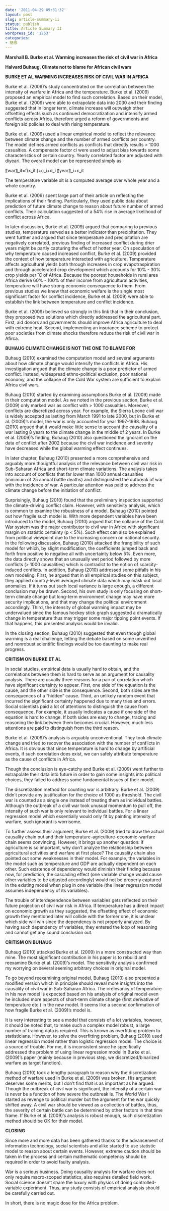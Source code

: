 ```yaml
---
date: '2011-04-29 09:31:32'
layout: post
slug: article-summary-ii
status: publish
title: Article Summary II
wordpress_id: '1263'
categories:
- 随感
---
```


**Marshall B. Burke et al. Warming increases the risk of civil war in Africa**

**Halvard Buhaug, Climate not to blame for African civil wars**

**BURKE ET AL WARMING INCREASES RISK OF CIVIL WAR IN AFRICA**

Burke et al. (2009)’s study concentrated on the correlation between the intensity of warfare in Africa and the temperature. Burke et al. (2009) proposed an empirical model to find such correlation. Based on their model, Burke et al. (2009) were able to extrapolate data into 2030 and their finding suggested that in longer term, climate increase will outweigh other offsetting effects such as continued democratization and intensify armed conflicts across Africa, therefore urged a reform of governments and foreign aid policies to deal with rising temperature.

Burke et al. (2009) used a linear empirical model to reflect the relevance between climate change and the number of armed conflicts per country. The model defines armed conflicts as conflicts that directly results > 1000 casualties. A compensate factor ci were used to adjust bias towards some characteristics of certain country. Yearly correlated factor are adjusted with diyeari. The overall model can be represented simply as

〖war〗_it=f(x_it )+c_i+d_i 〖year〗_i+ε_it

The temperature variable xit is a computed average over whole year and a whole country.

Burke et al. (2009) spent large part of their article on reflecting the implications of their finding. Particularly, they used public data about prediction of future climate change to reason about future number of armed conflicts. Their calculation suggested of a 54% rise in average likelihood of conflict across Africa.

In later discussion, Burke et al. (2009) argued that comparing to previous studies, temperature served as a better indicator than precipitation. They went further and argued that since temperature and precipitation are negatively correlated, previous finding of increased conflict during drier years might be partly capturing the effect of hotter year. On speculation of why temperature caused increased conflict, Burke et al. (2009) provided the context of how temperature interacted with agriculture. Temperature affects agricultural yields both through increases in crop evapotraspiration and through accelerated crop development which accounts for 10% - 30% crop yields per ˚C of Africa. Because the poorest households in rural area Africa derive 60% - 100% of their income from agricultural activities, temperature will have strong economic consequence to them. From previous studies we knew that economic welfare is the single most significant factor for conflict incidence, Burke et al. (2009) were able to establish the link between temperature and conflict incidence.

Burke et al. (2009) believed so strongly in this link that in their conclusion, they proposed two solutions which directly addressed the agricultural part. First, aid donors and governments should improve Africa agriculture to deal with extreme heat. Second, implementing an insurance scheme to protect poor societies from climate shocks therefore reduce the risk of civil war in Afirca.

**BUHAUG CLIMATE CHANGE IS NOT THE ONE TO BLAME FOR**

Buhaug (2010) examined the computation model and several arguments about how climate change would intensify the conflicts in Africa. His investigation argued that the climate change is a poor predictor of armed conflict. Instead, widespread ethno-political exclusion, poor national economy, and the collapse of the Cold War system are sufficient to explain Africa civil wars.

Buhaug (2010) started by examining assumptions Burke et al. (2009) made in their computation model. As we noted in the previous section, Burke et al. (2009) only marked war as conflict with > 1000 casualties. Moreover, conflicts are discretized across year. For example, the Sierra Leone civil war is widely accepted as lasting from March 1991 to late 2000, but in Burke et al. (2009)’s model, the war is only accounted for year 1997-1998. Buhaug (2010) argued that it would make little sense to account the causality of a war lasting 8 years to the climate change in the middle of 2 years. In Burke et al. (2009)’s finding, Buhaug (2010) also questioned the ignorant on the data of conflict after 2002 because the civil war incidence and severity have decreased while the global warming effect continues.

In later chapter, Buhaug (2010) presented a more comprehensive and arguably more thoughtful analysis of the relevance between civil war risk in Sub-Saharan Africa and short-term climate variations. The analysis takes into account of conflicts that far lower than 1000 annual casualties (minimum of 25 annual battle deaths) and distinguished the outbreak of war with the incidence of war. A particular attention was paid to address the climate change before the initiation of conflict.

Surprisingly, Buhaug (2010) found that the preliminary inspection supported the climate-driving conflict claim. However, with sensitivity analysis, which is common to examine the robustness of a model, Buhaug (2010) pointed out how fragile such model is. With more dependent variables have been introduced to the model, Buhaug (2010) argued that the collapse of the Cold War system was the major contributor to civil war in Africa with significant margin on statistic certainty (p < 5%). Such effect can also be explained from political viewpoint due to the increasing concern on national security. In the following discussion, Buhaug (2010) attacked the frangibility of such model for which, by slight modification, the coefficients jumped back and forth from positive to negative all with uncertainty below 5%. Even more, the data directly shows that an unusually wet period followed by more conflicts (> 1000 causalities) which is contradict to the notion of scarcity-induced conflicts. In addition, Buhaug (2010) addressed some pitfalls in his own modeling. First, he argued that in all empirical studies on this subject, they applied country-level averaged climate data which may mask out local anomalies. If it turns out such local variance is large enough, a different conclusion may be drawn. Second, his own study is only focusing on short-term climate change but long-term environment change may have more security implications, and that may change the political environment accordingly. Third, the intensity of global warming impact may be undervalued since the famous hockey stick graph suggested a dramatically change in temperature thus may trigger some major tipping point events. If that happens, this presented analysis would be invalid.

In the closing section, Buhaug (2010) suggested that even though global warming is a real challenge, letting the debate based on some unverified and nonrobust scientific findings would be too daunting to make real progress.

**CRITISM ON BURKE ET AL**

In social studies, empirical data is usually hard to obtain, and the correlations between them is hard to serve as an argument for causality analysis. There are usually three reasons for a pair of correlation which have significant certainty to appear. First, one side of the equation is the cause, and the other side is the consequence. Second, both sides are the consequences of a “hidden” cause. Third, an unlikely random event that incurred the significant certainty happened due to many tries and errors. Social scientists paid a lot of attentions to distinguish the cause from consequence. For example, it usually indicates a cause if one side of the equation is hard to change. If both sides are easy to change, tracing and reasoning the link between them becomes crucial. However, much less attentions are paid to distinguish from the third reason.

Burke et al. (2009)’s analysis is arguably unconventional. They took climate change and tried to recover the association with the number of conflicts in Africa. It is obvious that since temperature is hard to change by artificial events, if such correlation does exist, we can safely attribute temperature as the cause of conflicts in Africa.

Though the conclusion is eye-catchy and Burke et al. (2009) went further to extrapolate their data into future in order to gain some insights into political choices, they failed to address some fundamental issues of their model.

The discretization method for counting war is arbitrary. Burke et al. (2009) didn’t provide any justification for the choice of 1000 as threshold. The civil war is counted as a single one instead of treating them as individual battles. Although the outbreak of a civil war took unusual momentum to pull off, the intensity of such war is only relevant to individual battles. For a linear regression model which essentially would only fit by painting intensity of warfare, such ignorant is worrisome.

To further assess their argument, Burke et al. (2009) tried to draw the actual causality chain out and their temperature-agriculture-economic-warfare chain seems convincing. However, it brings up another question: if agriculture is so important, why don’t analyze the relationship between agricultural activities and warfare at first place? The causality chain also pointed out some weaknesses in their model. For example, the variables in the model such as temperature and GDP are actually dependent on each other. Such existence of dependency would diminish their finding because now, for prediction, the cascading effect (one variable change would cause other variables to be adjusted accordingly) would not be properly captured in the existing model when plug in one variable (the linear regression model assumes independency of its variables).

The trouble of interdependence between variables gets reflected on their future projection of civil war risk in Africa. If temperature has a direct impact on economic growth as they suggested, the offsetting effect of economic growth they mentioned later will collide with the former one, it is unclear which side will win since the dependency is not properly analyzed. By having such dependency of variables, they entered the loop of reasoning and cannot get any sound conclusion out.

**CRITISM ON BUHAUG**

Buhaug (2010) attacked Burke et al. (2009) in a more constructed way than mine. The most significant contribution in his paper is to rebuild and reexamine Burke et al. (2009)’s model. The sensitivity analysis confirmed my worrying on several seeming arbitrary choices in original model.

To go beyond reexamining original model, Buhaug (2010) also presented a modified version which in principle should reveal more insights into the causality of civil war in Sub-Saharan Africa. The irrelevancy of temperature in his new model is expected based on his analysis of original model even he included more aspects of short-term climate change (first derivative of temperature etc.) in the new model. It seems like a second confirmation of how fragile Burke et al. (2009)’s model is.

It is very interesting to see a model that consists of a lot variables, however, it should be noted that, to make such a complex model robust, a large number of training data is required. This is known as overfitting problem to statisticians. However, to solve the overfitting problem, Buhaug (2010) used linear regression model rather than logistic regression model. The choice is a source of trouble. For me, it is inconsistent since he specifically addressed the problem of using linear regression model in Burke et al. (2009)’s paper (mainly because in previous step, we discretized/binarized warfare as target function).

Buhaug (2010) took a lengthy paragraph to reason why the discretization method of warfare used in Burke et al. (2009) was broken. His argument deserves some merits, but I don’t find that is as important as he argued. Though the outbreak of civil war is significant, the intensity of a certain war is never be a function of how severe the outbreak is. The World War I started as revenge to political murder but the argument for the war quickly shifted away. A civil war should be viewed as a collection of battles, thus, the severity of certain battle can be determined by other factors in that time frame. If Burke et al. (2009)’s analysis is robust enough, such discretization method should be OK for their model.

**CLOSING**

Since more and more data has been gathered thanks to the advancement of information technology, social scientists and alike started to use statistic model to reason about certain events. However, extreme caution should be taken in the process and certain mathematic competency should be required in order to avoid faulty analysis.

War is a serious business. Doing causality analysis for warfare does not only require macro-scoped statistics, also requires detailed field work. Social science doesn’t share the luxury with physics of doing controlled-variable experiment. Thus, any study consists of empirical analysis should be carefully carried out.

In short, there is no magic dose for the Africa problem.
